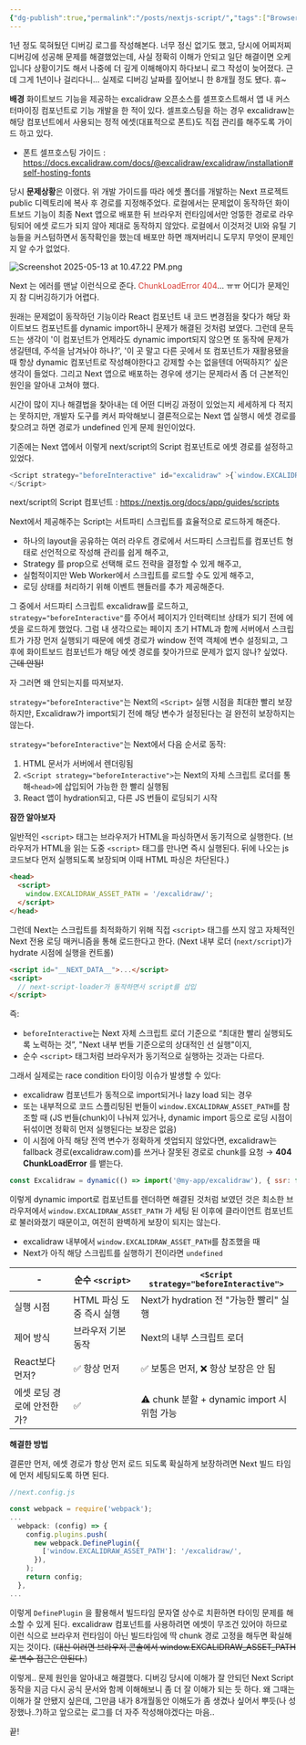 ```yaml
---
{"dg-publish":true,"permalink":"/posts/nextjs-script/","tags":["Browser","Nextjs"],"created":"2025-05-13","updated":"2025-05-13T22:33:00"}
---
```


1년 정도 묵혀뒀던 디버깅 로그를 작성해본다. 
너무 정신 없기도 했고, 당시에 어찌저찌 디버깅에 성공해 문제를 해결했었는데, 사실 정확히 이해가 안되고 일단 해결이면 오케입니다 상황이기도 해서 나중에 더 깊게 이해해야지 하다보니 로그 작성이 늦어졌다. 근데 그게 1년이나 걸리다니... 실제로 디버깅 날짜를 짚어보니 한 8개월 정도 됐다. 휴~

**배경**
화이트보드 기능을 제공하는 excalidraw 오픈소스를 셀프호스트해서 앱 내 커스터마이징 컴포넌트로 기능 개발을 한 적이 있다. 셀프호스팅을 하는 경우 excalidraw는 해당 컴포넌트에서 사용되는 정적 에셋(대표적으로 폰트)도 직접 관리를 해주도록 가이드 하고 있다. 
- 폰트 셀프호스팅 가이드 :  https://docs.excalidraw.com/docs/@excalidraw/excalidraw/installation#self-hosting-fonts 

당시 **문제상황**은 이랬다. 
위 개발 가이드를 따라 에셋 폴더를 개발하는 Next 프로젝트 public 디렉토리에 복사 후 경로를 지정해주었다. 로컬에서는 문제없이 동작하던 화이트보드 기능이 최종 Next 앱으로 배포한 뒤 브라우저 런타임에서만 엉뚱한 경로로 라우팅되어 에셋 로드가 되지 않아 제대로 동작하지 않았다. 로컬에서 이것저것 UI와 유틸 기능들을 커스텀하면서 동작확인을 했는데 배포만 하면 깨져버리니 도무지 무엇이 문제인지 알 수가 없었다.

![Screenshot 2025-05-13 at 10.47.22 PM.png](/img/user/Screenshot%202025-05-13%20at%2010.47.22%20PM.png)

Next 는 에러를 맨날 이런식으로 준다. <font color="#d83931">ChunkLoadError 404</font>... ㅠㅠ 어디가 문제인지 참 디버깅하기가 어렵다.

원래는 문제없이 동작하던 기능이라 React 컴포넌트 내 코드 변경점을 찾다가 해당 화이트보드 컴포넌트를 dynamic import하니 문제가 해결된 것처럼 보였다. 그런데 문득 드는 생각이 '이 컴포넌트가 언제라도 dynamic import되지 않으면 또 동작에 문제가 생길텐데, 주석을 남겨놔야 하나?', '이 곳 말고 다른 곳에서 또 컴포넌트가 재활용됐을 때 항상 dynamic 컴포넌트로 작성해야한다고 강제할 수는 없을텐데 어떡하지?' 싶은 생각이 들었다. 그리고 Next 앱으로 배포하는 경우에 생기는 문제라서 좀 더 근본적인 원인을 알아내 고쳐야 했다.

시간이 많이 지나 해결법을 찾아내는 데 어떤 디버깅 과정이 있었는지 세세하게 다 적지는 못하지만, 개발자 도구를 켜서 파악해보니 결론적으로는 Next 앱 실행시 에셋 경로를 찾으려고 하면 경로가 undefined 인게 문제 원인이었다.

기존에는 Next 앱에서 이렇게 next/script의 Script 컴포넌트로 에셋 경로를 설정하고 있었다.

```js
<Script strategy="beforeInteractive" id="excalidraw" >{`window.EXCALIDRAW_ASSET_PATH = '/excalidraw/';`}
</Script>
```

next/script의 Script 컴포넌트 : https://nextjs.org/docs/app/guides/scripts

Next에서 제공해주는 Script는 서트파티 스크립트를 효율적으로 로드하게 해준다. 
- 하나의 layout을 공유하는 여러 라우트 경로에서 서드파티 스크립트를 컴포넌트 형태로 선언적으로 작성해 관리를 쉽게 해주고,
- Strategy 를 prop으로 선택해 로드 전략을 결정할 수 있게 해주고,
- 실험적이지만 Web Worker에서 스크립트를 로드할 수도 있게 해주고,
- 로딩 상태를 처리하기 위해 이벤트 핸들러를 추가 제공해준다.

그 중에서 서드파티 스크립트 excalidraw를 로드하고, `strategy="beforeInteractive"`를 주어서 페이지가 인터랙티브 상태가 되기 전에 에셋을 로드하게 했었다. 그럼 내 생각으로는 페이지 초기 HTML과 함께 서버에서 스크립트가 가장 먼저 실행되기 때문에 에셋 경로가 window 전역 객체에 변수 설정되고, 그 후에 화이트보드 컴포넌트가 해당 에셋 경로를 찾아가므로 문제가 없지 않나? 싶었다. ~~근데 안됨!~~

자 그러면 왜 안되는지를 따져보자.

`strategy="beforeInteractive"`는 Next의 `<Script>` 실행 시점을 최대한 빨리 보장하지만, Excalidraw가 import되기 전에 해당 변수가 설정된다는 걸 완전히 보장하지는 않는다.

`strategy="beforeInteractive"`는 Next에서 다음 순서로 동작:
1. HTML 문서가 서버에서 렌더링됨
2. `<Script strategy="beforeInteractive">`는 Next의 자체 스크립트 로더를 통해`<head>`에 삽입되어 가능한 한 빨리 실행됨
3. React 앱이 hydration되고, 다른 JS 번들이 로딩되기 시작

**잠깐 알아보자**

일반적인 `<script>` 태그는 브라우저가 HTML을 파싱하면서 동기적으로 실행한다.
(브라우저가 HTML을 읽는 도중 `<script>` 태그를 만나면 즉시 실행된다. 뒤에 나오는 js 코드보다 먼저 실행되도록 보장되며 이때 HTML 파싱은 차단된다.)

```html
<head>
  <script>
    window.EXCALIDRAW_ASSET_PATH = '/excalidraw/';
  </script>
</head>
```

그런데 Next는 스크립트를 최적화하기 위해 직접 `<script>` 태그를 쓰지 않고 자체적인 Next 전용 로딩 매커니즘을 통해 로드한다고 한다. 
(Next 내부 로더 (`next/script`)가 hydrate 시점에 실행을 컨트롤)

```html
<script id="__NEXT_DATA__">...</script>
<script>
  // next-script-loader가 동작하면서 script를 삽입
</script>
```


즉:
- `beforeInteractive`는 Next 자체 스크립트 로더 기준으로 “최대한 빨리 실행되도록 노력하는 것”, "Next 내부 번들 기준으로의 상대적인 선 실행"이지,
- 순수 `<script>` 태그처럼 브라우저가 동기적으로 실행하는 것과는 다르다.

그래서 실제로는 race condition 타이밍 이슈가 발생할 수 있다:
- excalidraw 컴포넌트가 동적으로 import되거나 lazy load 되는 경우
- 또는 내부적으로 코드 스플리팅된 번들이 `window.EXCALIDRAW_ASSET_PATH`를 참조할 때 (JS 번들(chunk)이 나눠져 있거나, dynamic import 등으로 로딩 시점이 뒤섞이면 정확히 먼저 실행된다는 보장은 없음)
- 이 시점에 아직 해당 전역 변수가 정확하게 셋업되지 않았다면, excalidraw는 fallback 경로(excalidraw.com)를 쓰거나 잘못된 경로로 chunk를 요청 → **404 ChunkLoadError** 를 뱉는다.


```js
const Excalidraw = dynamic(() => import('@my-app/excalidraw'), { ssr: false });

```
이렇게 dynamic import로 컴포넌트를 렌더하면 해결된 것처럼 보였던 것은 최소한 브라우저에서 `window.EXCALIDRAW_ASSET_PATH` 가 세팅 된 이후에 클라이언트 컴포넌트로 불러와졌기 때문이고, 여전히 완벽하게 보장이 되지는 않는다.

- excalidraw 내부에서 `window.EXCALIDRAW_ASSET_PATH`를 참조했을 때
- Next가 아직 해당 스크립트를 실행하기 전이라면 `undefined`

| -               | 순수 `<script>`    | `<Script strategy="beforeInteractive">` |
| --------------- | ---------------- | --------------------------------------- |
| 실행 시점           | HTML 파싱 도중 즉시 실행 | Next가 hydration 전 "가능한 빨리" 실행           |
| 제어 방식           | 브라우저 기본 동작       | Next의 내부 스크립트 로더                        |
| React보다 먼저?     | ✅ 항상 먼저          | ✅ 보통은 먼저, ❌ 항상 보장은 안 됨                  |
| 에셋 로딩 경로에 안전한가? | ✅                | ⚠️ chunk 분할 + dynamic import 시 위험 가능    |


**해결한 방법**

결론만 먼저,
에셋 경로가 항상 먼저 로드 되도록 확실하게 보장하려면 Next 빌드 타임에 먼저 세팅되도록 하면 된다.

```js
//next.config.js

const webpack = require('webpack');
...
  webpack: (config) => {
    config.plugins.push(
      new webpack.DefinePlugin({
        ['window.EXCALIDRAW_ASSET_PATH']: '/excalidraw/',
      }),
    );
    return config;
  },
...

```

이렇게 `DefinePlugin` 을 활용해서 빌드타임 문자열 상수로 치환하면 타이밍 문제를 해소할 수 있게 된다. excalidraw 컴포넌트를 사용하려면 에셋이 무조건 있어야 하므로 이런 식으로 브라우저 런타임이 아닌 빌드타임에 딱 chunk 경로 고정을 해두면 확실해지는 것이다. (~~대신 이러면 브라우저 콘솔에서 window.EXCALIDRAW_ASSET_PATH 로 변수 접근은 안된다.~~)

이렇게.. 문제 원인을 알아내고 해결했다. 디버깅 당시에 이해가 잘 안되던 Next Script 동작을 지금 다시 공식 문서와 함께 이해해보니 좀 더 잘 이해가 되는 듯 하다. 왜 그때는 이해가 잘 안됐지 싶은데, 그만큼 내가 8개월동안 이해도가 좀 생겼나 싶어서 뿌듯(나 성장했나..?)하고 앞으로는 로그를 더 자주 작성해야겠다는 마음..

끝!